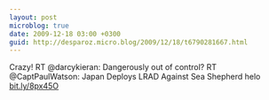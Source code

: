 ```yaml
---
layout: post
microblog: true
date: 2009-12-18 03:00 +0300
guid: http://desparoz.micro.blog/2009/12/18/t6790281667.html
---
```

Crazy! RT @darcykieran: Dangerously out of control? RT @CaptPaulWatson: Japan Deploys LRAD Against Sea Shepherd helo [bit.ly/8px45O](http://bit.ly/8px45O)
